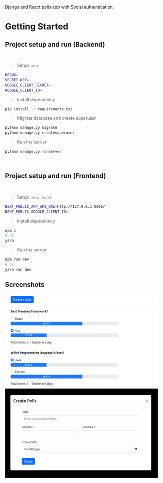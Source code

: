 Django and React polls app with Social authentication.

# Getting Started

## Project setup and run (Backend)

<br />

> Setup `.env`

```bash
DEBUG=
SECRET_KEY=
GOOGLE_CLIENT_SECRET=
GOOGLE_CLIENT_ID=
```
> Install dependency
```bash
pip install -r requirements.txt
```
> Migrate database and create superuser
```bash
python manage.py migrate
python manage.py createsuperuser
```
> Run the server
```bash
python manage.py runserver
```
<br />

## Project setup and run (Frontend)
<br />

> Setup `.env.local`

```bash
NEXT_PUBLIC_APP_API_URL=http://127.0.0.1:8000/
NEXT_PUBLIC_GOOGLE_CLIENT_ID=
```
> Install dependency
```bash
npm i
# or
yarn
```

> Run the server
```bash
npm run dev 
# or
yarn run dev
```

## Screenshots

![alt text](/preview-image/poll-list.png)
![alt text](/preview-image/create-poll.png)